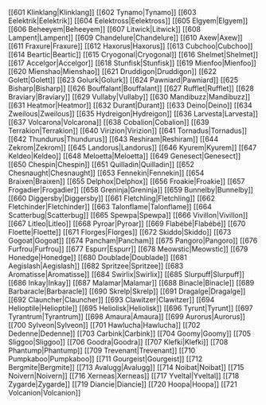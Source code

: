 [[601 Klinklang|Klinklang]]
[[602 Tynamo|Tynamo]]
[[603 Eelektrik|Eelektrik]]
[[604 Eelektross|Eelektross]]
[[605 Elgyem|Elgyem]]
[[606 Beheeyem|Beheeyem]]
[[607 Litwick|Litwick]]
[[608 Lampent|Lampent]]
[[609 Chandelure|Chandelure]]
[[610 Axew|Axew]]
[[611 Fraxure|Fraxure]]
[[612 Haxorus|Haxorus]]
[[613 Cubchoo|Cubchoo]]
[[614 Beartic|Beartic]]
[[615 Cryogonal|Cryogonal]]
[[616 Shelmet|Shelmet]]
[[617 Accelgor|Accelgor]]
[[618 Stunfisk|Stunfisk]]
[[619 Mienfoo|Mienfoo]]
[[620 Mienshao|Mienshao]]
[[621 Druddigon|Druddigon]]
[[622 Golett|Golett]]
[[623 Golurk|Golurk]]
[[624 Pawniard|Pawniard]]
[[625 Bisharp|Bisharp]]
[[626 Bouffalant|Bouffalant]]
[[627 Rufflet|Rufflet]]
[[628 Braviary|Braviary]]
[[629 Vullaby|Vullaby]]
[[630 Mandibuzz|Mandibuzz]]
[[631 Heatmor|Heatmor]]
[[632 Durant|Durant]]
[[633 Deino|Deino]]
[[634 Zweilous|Zweilous]]
[[635 Hydreigon|Hydreigon]]
[[636 Larvesta|Larvesta]]
[[637 Volcarona|Volcarona]]
[[638 Cobalion|Cobalion]]
[[639 Terrakion|Terrakion]]
[[640 Virizion|Virizion]]
[[641 Tornadus|Tornadus]]
[[642 Thundurus|Thundurus]]
[[643 Reshiram|Reshiram]]
[[644 Zekrom|Zekrom]]
[[645 Landorus|Landorus]]
[[646 Kyurem|Kyurem]]
[[647 Keldeo|Keldeo]]
[[648 Meloetta|Meloetta]]
[[649 Genesect|Genesect]]
[[650 Chespin|Chespin]]
[[651 Quilladin|Quilladin]]
[[652 Chesnaught|Chesnaught]]
[[653 Fennekin|Fennekin]]
[[654 Braixen|Braixen]]
[[655 Delphox|Delphox]]
[[656 Froakie|Froakie]]
[[657 Frogadier|Frogadier]]
[[658 Greninja|Greninja]]
[[659 Bunnelby|Bunnelby]]
[[660 Diggersby|Diggersby]]
[[661 Fletchling|Fletchling]]
[[662 Fletchinder|Fletchinder]]
[[663 Talonflame|Talonflame]]
[[664 Scatterbug|Scatterbug]]
[[665 Spewpa|Spewpa]]
[[666 Vivillon|Vivillon]]
[[667 Litleo|Litleo]]
[[668 Pyroar|Pyroar]]
[[669 Flabébé|Flabébé]]
[[670 Floette|Floette]]
[[671 Florges|Florges]]
[[672 Skiddo|Skiddo]]
[[673 Gogoat|Gogoat]]
[[674 Pancham|Pancham]]
[[675 Pangoro|Pangoro]]
[[676 Furfrou|Furfrou]]
[[677 Espurr|Espurr]]
[[678 Meowstic|Meowstic]]
[[679 Honedge|Honedge]]
[[680 Doublade|Doublade]]
[[681 Aegislash|Aegislash]]
[[682 Spritzee|Spritzee]]
[[683 Aromatisse|Aromatisse]]
[[684 Swirlix|Swirlix]]
[[685 Slurpuff|Slurpuff]]
[[686 Inkay|Inkay]]
[[687 Malamar|Malamar]]
[[688 Binacle|Binacle]]
[[689 Barbaracle|Barbaracle]]
[[690 Skrelp|Skrelp]]
[[691 Dragalge|Dragalge]]
[[692 Clauncher|Clauncher]]
[[693 Clawitzer|Clawitzer]]
[[694 Helioptile|Helioptile]]
[[695 Heliolisk|Heliolisk]]
[[696 Tyrunt|Tyrunt]]
[[697 Tyrantrum|Tyrantrum]]
[[698 Amaura|Amaura]]
[[699 Aurorus|Aurorus]]
[[700 Sylveon|Sylveon]]
[[701 Hawlucha|Hawlucha]]
[[702 Dedenne|Dedenne]]
[[703 Carbink|Carbink]]
[[704 Goomy|Goomy]]
[[705 Sliggoo|Sliggoo]]
[[706 Goodra|Goodra]]
[[707 Klefki|Klefki]]
[[708 Phantump|Phantump]]
[[709 Trevenant|Trevenant]]
[[710 Pumpkaboo|Pumpkaboo]]
[[711 Gourgeist|Gourgeist]]
[[712 Bergmite|Bergmite]]
[[713 Avalugg|Avalugg]]
[[714 Noibat|Noibat]]
[[715 Noivern|Noivern]]
[[716 Xerneas|Xerneas]]
[[717 Yveltal|Yveltal]]
[[718 Zygarde|Zygarde]]
[[719 Diancie|Diancie]]
[[720 Hoopa|Hoopa]]
[[721 Volcanion|Volcanion]]